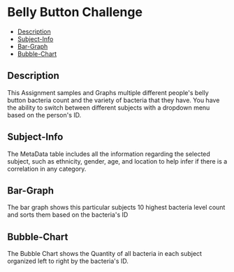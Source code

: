# Belly Button Challenge

- [Description](#description)
- [Subject-Info](#subject-info)
- [Bar-Graph](#bar-graph)
- [Bubble-Chart](#bubble-chart)

## Description
This Assignment samples and Graphs multiple different people's belly button bacteria count and the variety of bacteria that they have. You have the ability to switch between different subjects with a dropdown menu based on the person's ID.

## Subject-Info
The MetaData table includes all the information regarding the selected subject, such as ethnicity, gender, age, and location to help infer if there is a correlation in any category.

## Bar-Graph
The bar graph shows this particular subjects 10 highest bacteria level count and sorts them based on the bacteria's ID

## Bubble-Chart
The Bubble Chart shows the Quantity of all bacteria in each subject organized left to right by the bacteria's ID.
